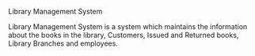 
Library Management System

Library Management System is a system which maintains the information about the books in the library, Customers, Issued and Returned books, Library Branches and employees.

